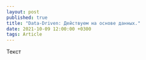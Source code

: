 ```yaml
---
layout: post
published: true
title: "Data-Driven: Действуем на основе данных."
date: 2021-10-09 12:00:00 +0300
tags: Article
---
```


Текст

